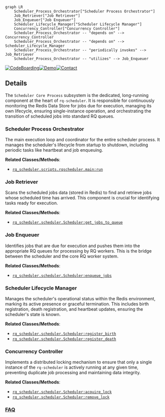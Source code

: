 ```mermaid
graph LR
    Scheduler_Process_Orchestrator["Scheduler Process Orchestrator"]
    Job_Retriever["Job Retriever"]
    Job_Enqueuer["Job Enqueuer"]
    Scheduler_Lifecycle_Manager["Scheduler Lifecycle Manager"]
    Concurrency_Controller["Concurrency Controller"]
    Scheduler_Process_Orchestrator -- "depends on" --> Concurrency_Controller
    Scheduler_Process_Orchestrator -- "depends on" --> Scheduler_Lifecycle_Manager
    Scheduler_Process_Orchestrator -- "periodically invokes" --> Job_Retriever
    Scheduler_Process_Orchestrator -- "utilizes" --> Job_Enqueuer
```

[![CodeBoarding](https://img.shields.io/badge/Generated%20by-CodeBoarding-9cf?style=flat-square)](https://github.com/CodeBoarding/GeneratedOnBoardings)[![Demo](https://img.shields.io/badge/Try%20our-Demo-blue?style=flat-square)](https://www.codeboarding.org/demo)[![Contact](https://img.shields.io/badge/Contact%20us%20-%20contact@codeboarding.org-lightgrey?style=flat-square)](mailto:contact@codeboarding.org)

## Details

The `Scheduler Core Process` subsystem is the dedicated, long-running component at the heart of `rq-scheduler`. It is responsible for continuously monitoring the Redis Data Store for jobs due for execution, managing its own lifecycle, ensuring single-instance operation, and orchestrating the transition of scheduled jobs into standard RQ queues.

### Scheduler Process Orchestrator
The main execution loop and coordinator for the entire scheduler process. It manages the scheduler's lifecycle from startup to shutdown, including periodic tasks like heartbeat and job enqueuing.


**Related Classes/Methods**:

- <a href="https://github.com/rq/rq-scheduler/blob/master/rq_scheduler/scripts/rqscheduler.py" target="_blank" rel="noopener noreferrer">`rq_scheduler.scripts.rqscheduler.main:run`</a>


### Job Retriever
Scans the scheduled jobs data (stored in Redis) to find and retrieve jobs whose scheduled time has arrived. This component is crucial for identifying tasks ready for execution.


**Related Classes/Methods**:

- <a href="https://github.com/rq/rq-scheduler/blob/master/rq_scheduler/scheduler.py" target="_blank" rel="noopener noreferrer">`rq_scheduler.scheduler.Scheduler:get_jobs_to_queue`</a>


### Job Enqueuer
Identifies jobs that are due for execution and pushes them into the appropriate RQ queues for processing by RQ workers. This is the bridge between the scheduler and the core RQ worker system.


**Related Classes/Methods**:

- <a href="https://github.com/rq/rq-scheduler/blob/master/rq_scheduler/scheduler.py" target="_blank" rel="noopener noreferrer">`rq_scheduler.scheduler.Scheduler:enqueue_jobs`</a>


### Scheduler Lifecycle Manager
Manages the scheduler's operational status within the Redis environment, marking its active presence or graceful termination. This includes birth registration, death registration, and heartbeat updates, ensuring the scheduler's state is known.


**Related Classes/Methods**:

- <a href="https://github.com/rq/rq-scheduler/blob/master/rq_scheduler/scheduler.py" target="_blank" rel="noopener noreferrer">`rq_scheduler.scheduler.Scheduler:register_birth`</a>
- <a href="https://github.com/rq/rq-scheduler/blob/master/rq_scheduler/scheduler.py" target="_blank" rel="noopener noreferrer">`rq_scheduler.scheduler.Scheduler:register_death`</a>


### Concurrency Controller
Implements a distributed locking mechanism to ensure that only a single instance of the `rq-scheduler` is actively running at any given time, preventing duplicate job processing and maintaining data integrity.


**Related Classes/Methods**:

- <a href="https://github.com/rq/rq-scheduler/blob/master/rq_scheduler/scheduler.py" target="_blank" rel="noopener noreferrer">`rq_scheduler.scheduler.Scheduler:acquire_lock`</a>
- <a href="https://github.com/rq/rq-scheduler/blob/master/rq_scheduler/scheduler.py" target="_blank" rel="noopener noreferrer">`rq_scheduler.scheduler.Scheduler:remove_lock`</a>




### [FAQ](https://github.com/CodeBoarding/GeneratedOnBoardings/tree/main?tab=readme-ov-file#faq)